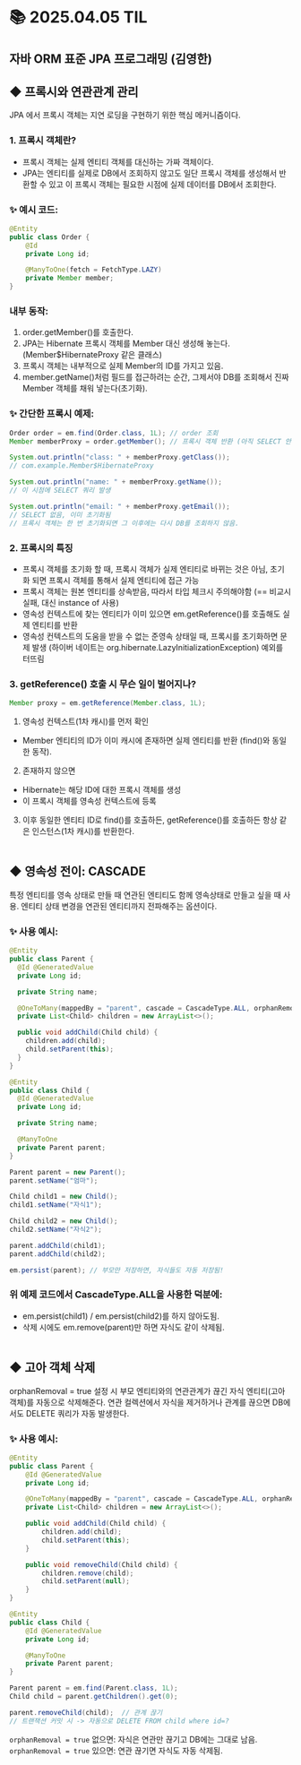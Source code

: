 # 📚 2025.04.05 TIL 
## 자바 ORM 표준 JPA 프로그래밍 (김영한)
##  ◆ 프록시와 연관관계 관리
JPA 에서 프록시 객체는 지연 로딩을 구현하기 위한 핵심 메커니즘이다. 
### 1. 프록시 객체란?
- 프록시 객체는 실제 엔티티 객체를 대신하는 가짜 객체이다.
- JPA는 엔티티를 실제로 DB에서 조회하지 않고도 일단 프록시 객체를 생성해서
반환할 수 있고 이 프록시 객체는 필요한 시점에 실제 데이터를 DB에서 조회한다.

### ✨ 예시 코드: 
```java
@Entity
public class Order {
    @Id
    private Long id;

    @ManyToOne(fetch = FetchType.LAZY)
    private Member member;
}
```
### 내부 동작:
1. order.getMember()를 호출한다.
2. JPA는 Hibernate 프록시 객체를 Member 대신 생성해 놓는다.
(Member$HibernateProxy 같은 클래스)
3. 프록시 객체는 내부적으로 실제 Member의 ID를 가지고 있음.
4. member.getName()처럼 필드를 접근하려는 순간, 그제서야 DB를 
조회해서 진짜 Member 객체를 채워 넣는다(초기화).

### ✨ 간단한 프록시 예제:
```java
Order order = em.find(Order.class, 1L); // order 조회
Member memberProxy = order.getMember(); // 프록시 객체 반환 (아직 SELECT 안함)

System.out.println("class: " + memberProxy.getClass()); 
// com.example.Member$HibernateProxy

System.out.println("name: " + memberProxy.getName()); 
// 이 시점에 SELECT 쿼리 발생

System.out.println("email: " + memberProxy.getEmail()); 
// SELECT 없음, 이미 초기화됨
// 프록시 객체는 한 번 초기화되면 그 이후에는 다시 DB를 조회하지 않음.
```

### 2. 프록시의 특징
- 프록시 객체를 초기화 할 때, 프록시 객체가 실제 엔티티로 바뀌는 것은 아님,
초기화 되면 프록시 객체를 통해서 실제 엔티티에 접근 가능
- 프록시 객체는 원본 엔티티를 상속받음, 따라서 타입 체크시 주의해야함
  (== 비교시 실패, 대신 instance of 사용)
- 영속성 컨텍스트에 찾는 엔티티가 이미 있으면 em.getReference()를
호출해도 실제 엔티티를 반환
- 영속성 컨텍스트의 도움을 받을 수 없는 준영속 상태일 때, 프록시를 초기화하면
문제 발생 (하이버 네이트는 org.hibernate.LazyInitializationException)
예외를 터뜨림

### 3. getReference() 호출 시 무슨 일이 벌어지나?
```java
Member proxy = em.getReference(Member.class, 1L);
```
1. 영속성 컨텍스트(1차 캐시)를 먼저 확인
- Member 엔티티의 ID가 이미 캐시에 존재하면 실제 엔티티를 반환 (find()와 동일한 동작).
2. 존재하지 않으면
- Hibernate는 해당 ID에 대한 프록시 객체를 생성
- 이 프록시 객체를 영속성 컨텍스트에 등록
3. 이후 동일한 엔티티 ID로 find()를 호출하든, getReference()를 호출하든
항상 같은 인스턴스(1차 캐시)를 반환한다. </br></br>

## ◆ 영속성 전이: CASCADE
특정 엔티티를 영속 상태로 만들 때 연관된 엔티티도 함께 영속상태로 만들고
싶을 때 사용. 엔티티 상태 변경을 연관된 엔티티까지 전파해주는 옵션이다.

### ✨ 사용 예시:
```java
@Entity
public class Parent {
  @Id @GeneratedValue
  private Long id;

  private String name;

  @OneToMany(mappedBy = "parent", cascade = CascadeType.ALL, orphanRemoval = true)
  private List<Child> children = new ArrayList<>();

  public void addChild(Child child) {
    children.add(child);
    child.setParent(this);
  }
}

@Entity
public class Child {
  @Id @GeneratedValue
  private Long id;

  private String name;

  @ManyToOne
  private Parent parent;
}
```
```java
Parent parent = new Parent();
parent.setName("엄마");

Child child1 = new Child();
child1.setName("자식1");

Child child2 = new Child();
child2.setName("자식2");

parent.addChild(child1);
parent.addChild(child2);

em.persist(parent); // 부모만 저장하면, 자식들도 자동 저장됨!
```
### 위 예제 코드에서 CascadeType.ALL을 사용한 덕분에:
- em.persist(child1) / em.persist(child2)를 하지 않아도됨.
- 삭제 시에도 em.remove(parent)만 하면 자식도 같이 삭제됨. </br></br>

## ◆ 고아 객체 삭제
orphanRemoval = true 설정 시 부모 엔티티와의 연관관계가 끊긴
자식 엔티티(고아 객체)를 자동으로 삭제해준다. 연관 컬렉션에서 자식을
제거하거나 관계를 끊으면 DB에서도 DELETE 쿼리가 자동 발생한다.

### ✨ 사용 예시:
```java
@Entity
public class Parent {
    @Id @GeneratedValue
    private Long id;

    @OneToMany(mappedBy = "parent", cascade = CascadeType.ALL, orphanRemoval = true)
    private List<Child> children = new ArrayList<>();

    public void addChild(Child child) {
        children.add(child);
        child.setParent(this);
    }

    public void removeChild(Child child) {
        children.remove(child);
        child.setParent(null);
    }
}

@Entity
public class Child {
    @Id @GeneratedValue
    private Long id;

    @ManyToOne
    private Parent parent;
}
```
```java
Parent parent = em.find(Parent.class, 1L);
Child child = parent.getChildren().get(0);

parent.removeChild(child);  // 관계 끊기
// 트랜잭션 커밋 시 -> 자동으로 DELETE FROM child where id=?
```
```orphanRemoval = true``` 없으면: 자식은 연관만 끊기고 DB에는 그대로 남음.
```orphanRemoval = true``` 있으면: 연관 끊기면 자식도 자동 삭제됨.









